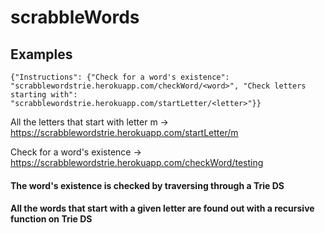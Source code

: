 # scrabbleWords

## Examples

`{"Instructions": {"Check for a word's existence": "scrabblewordstrie.herokuapp.com/checkWord/<word>", "Check letters starting with": "scrabblewordstrie.herokuapp.com/startLetter/<letter>"}}`

All the letters that start with letter m ->
https://scrabblewordstrie.herokuapp.com/startLetter/m 

Check for a word's existence ->
https://scrabblewordstrie.herokuapp.com/checkWord/testing


#### The word's existence is checked by traversing through a Trie DS
#### All the words that start with a given letter are found out with a recursive function on Trie DS

